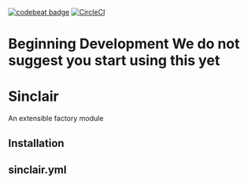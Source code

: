 [![codebeat badge](https://codebeat.co/badges/85ec0230-aa05-4d71-91f9-d5d8b0c79f0f)](https://codebeat.co/projects/github-com-danielc2013-sinclair-master)
[![CircleCI](https://circleci.com/gh/danielc2013/sinclair.svg?style=svg)](https://circleci.com/gh/danielc2013/sinclair)

# **Beginning Development** We do not suggest you start using this yet

# Sinclair

An extensible factory module

## Installation

## sinclair.yml
